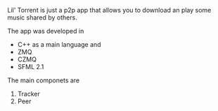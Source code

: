 Lil' Torrent is just a p2p app that allows you to download an play some music shared by others.

The app was developed in 
- C++ as a main language 
and
- ZMQ
- CZMQ
- SFML 2.1

The main componets are 
1. Tracker 
2. Peer

